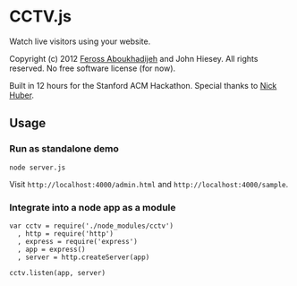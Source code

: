# CCTV.js

Watch live visitors using your website.

Copyright (c) 2012 [Feross Aboukhadijeh](http://feross.org) and John Hiesey. All rights reserved. No free software license (for now).

Built in 12 hours for the Stanford ACM Hackathon. Special thanks to [Nick Huber](http://www.thenickhuber.com/).

## Usage

### Run as standalone demo

```
node server.js
```

Visit `http://localhost:4000/admin.html` and `http://localhost:4000/sample`.

### Integrate into a node app as a module

```
var cctv = require('./node_modules/cctv')
  , http = require('http')
  , express = require('express')
  , app = express()
  , server = http.createServer(app)

cctv.listen(app, server)
```
